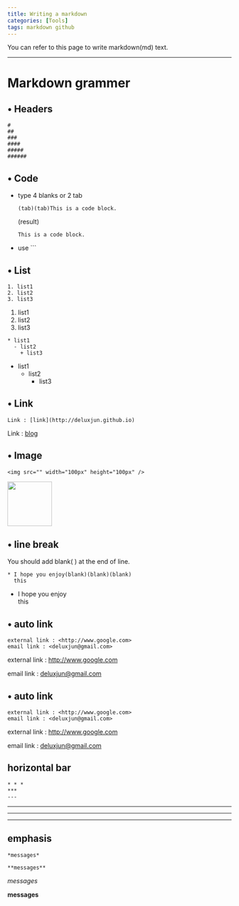 ```yaml
---
title: Writing a markdown
categories: [Tools]
tags: markdown github
---
```


You can refer to this page to write markdown(md) text.

---

# Markdown grammer

## • Headers

```
#
##
###
####
#####
######
```

## • Code

- type 4 blanks or 2 tab

      (tab)(tab)This is a code block.

  (result)

      This is a code block.

- use ```

## • List

```
1. list1
2. list2
3. list3
```

1. list1
2. list2
3. list3

```
* list1
  - list2
    + list3
```

- list1
  - list2
    - list3

## • Link

```
Link : [link](http://deluxjun.github.io)
```

Link : [blog](http://deluxjun.github.io)

## • Image

```
<img src="" width="100px" height="100px" />
```

<img src="" width="100px" height="100px" />

## • line break

You should add blank( ) at the end of line.

```
* I hope you enjoy(blank)(blank)(blank)
  this
```

- I hope you enjoy  
  this

## • auto link

```
external link : <http://www.google.com>
email link : <deluxjun@gmail.com>
```

external link : <http://www.google.com>

email link : <deluxjun@gmail.com>

## • auto link

```
external link : <http://www.google.com>
email link : <deluxjun@gmail.com>
```

external link : <http://www.google.com>

email link : <deluxjun@gmail.com>

## horizontal bar

```
* * *
***
---
```

---

---

---

## emphasis

```
*messages*

**messages**
```

_messages_

**messages**
